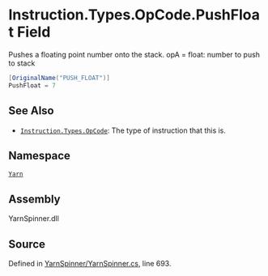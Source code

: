 # Instruction.Types.OpCode.PushFloat Field

Pushes a floating point number onto the stack.
opA = float: number to push to stack


```csharp
[OriginalName("PUSH_FLOAT")]
PushFloat = 7
```



## See Also
* [`Instruction.Types.OpCode`](/api/csharp/yarn/instruction.types.opcode.md): 
The type of instruction that this is.

## Namespace
[`Yarn`](/api/csharp/yarn/README.md)

## Assembly
YarnSpinner.dll

## Source
Defined in [YarnSpinner/YarnSpinner.cs](https://github.com/YarnSpinnerTool/YarnSpinner//blob/develop/YarnSpinner/YarnSpinner.cs#L693), line 693.

